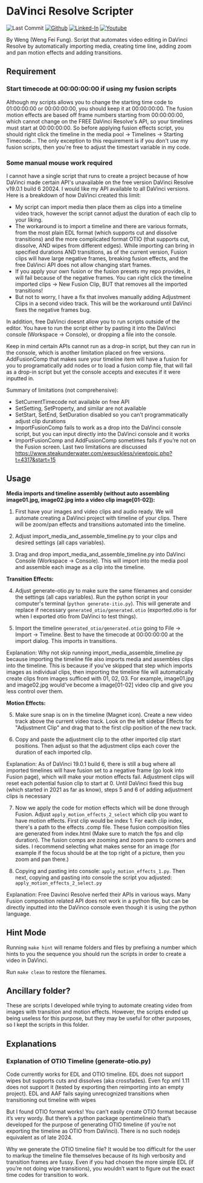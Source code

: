 # DaVinci Resolve Scripter

![Last Commit](https://img.shields.io/github/last-commit/Siphon880gh/davinci-resolve-scripter/main)
<a target="_blank" href="https://github.com/Siphon880gh" rel="nofollow"><img src="https://img.shields.io/badge/GitHub--blue?style=social&logo=GitHub" alt="Github" data-canonical-src="https://img.shields.io/badge/GitHub--blue?style=social&logo=GitHub" style="max-width:8.5ch;"></a>
<a target="_blank" href="https://www.linkedin.com/in/weng-fung/" rel="nofollow"><img src="https://img.shields.io/badge/LinkedIn-blue?style=flat&logo=linkedin&labelColor=blue" alt="Linked-In" data-canonical-src="https://img.shields.io/badge/LinkedIn-blue?style=flat&amp;logo=linkedin&amp;labelColor=blue" style="max-width:10ch;"></a>
<a target="_blank" href="https://www.youtube.com/@WayneTeachesCode/" rel="nofollow"><img src="https://img.shields.io/badge/Youtube-red?style=flat&logo=youtube&labelColor=red" alt="Youtube" data-canonical-src="https://img.shields.io/badge/Youtube-red?style=flat&amp;logo=youtube&amp;labelColor=red" style="max-width:10ch;"></a>

By Weng (Weng Fei Fung). Script that automates video editing in DaVinci Resolve by automatically importing media, creating time line, adding zoom and pan motion effects and adding transitions.

## Requirement

### Start timecode at 00:00:00:00 if using my fusion scripts

Although my scripts allows you to change the starting time code to 01:00:00:00 or 00:00:00:00, you should keep it at 00:00:00:00. The fusion motion effects are based off frame numbers starting from 00:00:00:00, which cannot change on the FREE DaVinci Resolve's API, so your timelines must start at 00:00:00:00. So before applying fusion effects script, you should right click the timeline in the media pool -> Timelines -> Starting Timecode... The only exception to this requirement is if you don't use my fusion scripts, then you're free to adjust the timestart variable in my code.

### Some manual mouse work required
I cannot have a single script that runs to create a project because of how DaVinci made certain API's unavailable on the free version DaVinci Resolve v19.0.1 build 6 20024. I would like my API available to all DaVinci versions. Here is a breakdown of how DaVinci created this limit:

- My script can import media then place them as clips into a timeline video track, however the script cannot adjust the duration of each clip to your liking. 
- The workaround is to import a timeline and there are various formats, from the most plain EDL format (which supports cut and dissolve transitions) and the more complicated format OTIO (that supports cut, dissolve, AND wipes from different edges). While importing can bring in specified durations AND transitions, as of the current version, Fusion clips will have large negative frames, breaking fusion effects, and the free DaVinci API does not allow changing start frames.
- If you apply your own fusion or the fusion presets my repo provides, it will fail because of the negative frames. You can right click the timeline imported clips -> New Fusion Clip, BUT that removes all the imported transitions! 
- But not to worry, I have a fix that involves manually adding Adjustment Clips in a second video track. This will be the workaround until DaVinci fixes the negative frames bug.

In addition, free DaVinci doesnt allow you to run scripts outside of the editor. You have to run the script either by pasting it into the DaVinci console (Workspace -> Console), or dropping a file into the console.

Keep in mind certain APIs cannot run as a drop-in script, but they can run in the console, which is another limitation placed on free versions. AddFusionComp that makes sure your timeline item will have a fusion for you to programatically add nodes or to load a fusion comp file, that will fail as a drop-in script but yet the console accepts and executes if it were inputted in.

Summary of limitations (not comprehensive):
- SetCurrentTimecode not available on free API
- SetSetting, SetProperty, and similar are not available
- SetStart, SetEnd, SetDuration disabled so you can’t programmatically adjust clip durations
- ImportFusionComp fails to work as a drop into the DaVinci console script, but you can input directly into the DaVinci console and it works
- ImportFusionComp and AddFusionComp sometimes fails if you’re not on the Fusion screen. Last two limitations are discussed https://www.steakunderwater.com/wesuckless/viewtopic.php?t=4317&start=15


## Usage

**Media imports and timeline assembly (without auto assembling image01.jpg, image02.jpg into a video clip image[01-02]):**

1. First have your images and video clips and audio ready. We will automate creating a DaVinci project with timeline of your clips. There will be zoom/pan effects and transitions automated into the timeline.

2. Adjust import_media_and_assemble_timeline.py to your clips and desired settings (all caps variables).

3. Drag and drop import_media_and_assemble_timeline.py into DaVinci Console (Workspace -> Console). This will import into the media pool and assemble each image as a clip into the timeline.

**Transition Effects:**

4. Adjust generate-otio.py to make sure the same filenames and consider the settings (all caps variables). Run the python script in your computer's terminal (`python generate-itio.py`). This will generate and replace if necessary `generated_otio/generated.otio` (exported.otio is for when I exported otio from DaVinci to test things).

5. Import the timeline `generated_otio/generated.otio` going to File -> Import -> Timeline. Best to have the timecode at 00:00:00:00 at the import dialog. This imports in transitions.

Explanation: Why not skip running import_media_assemble_timeline.py because importing the timeline file also imports media and assembles clips into the timeline. This is because if you've skipped that step which imports images as individual clips, then importing the timeline file will automatically create clips from images sufficed with 01, 02, 03. For example, image01.jpg and image02.jpg would've become a image[01-02] video clip and give you less control over them.

**Motion Effects:**

5. Make sure snap is on in the timeline (Magnet icon). Create a new video track above the current video track. Look on the left sidebar Effects for "Adjustment Clip" and drag that to the first clip position of the new track.

6. Copy and paste the adjustment clip to the other imported clip start positions. Then adjust so that the adjustment clips each cover the duration of each imported clip.

Explanation: As of DaVinci 19.0.1 build 6, there is still a bug where all imported timelines will have fusion set to a negative frame (go look into Fusion page), which will make your motion effects fail. Adjustment clips will reset each potential fusion clip to start at 0. Until DaVinci fixed this bug (which started in 2021 as far as know), steps 5 and 6 of adding adjustment clips is necessary

7. Now we apply the code for motion effects which will be done through Fusion. Adjust `apply_motion_effects_2_select` which clip you want to have motion effects. First clip would be index 1. For each clip index, there's a path to the effects .comp file. These fusion composition files are generated from index.html (Make sure to match the fps and clip duration). The fusion comps are zooming and zoom pans to corners and sides. I recommend selecting what makes sense for an image (for example if the focus should be at the top right of a picture, then you zoom and pan there.)

8. Copying and pasting into console: `apply_motion_effects_1.py`. Then next, copying and pasting into console the script you adjusted: `apply_motion_effects_2_select.py`

Explanation: Free Davinci Resolve nerfed their APIs in various ways. Many Fusion composition related API does not work in a python file, but can be directly inputted into the DaVinco console even though it is using the python language.

## Hint Mode

Running `make hint` will rename folders and files by prefixing a number which hints to you the sequence you should run the scripts in order to create a video in DaVinci.

Run `make clean` to restore the filenames.

## Ancillary folder?

These are scripts I developed while trying to automate creating video from images with transition and motion effects. However, the scripts ended up being useless for this purpose, but they may be useful for other purposes, so I kept the scripts in this folder.

## Explanations

### Explanation of OTIO Timeline (generate-otio.py)
Code currently works for EDL and OTIO timeline. EDL does not support wipes but supports cuts and dissolves (aka crossfades). Even fcp xml 1.11 does not support it (tested by exporting then reimporting into an empty project). EDL and AAF fails saying unrecognized transitions when transitioning out timeline with wipes

But I found OTIO format works! You can’t easily create OTIO format because it’s very wordy. But there’s a python package opentimelineio that’s developed for the purpose of generating OTIO timeline (if you’re not exporting the timeline as OTIO from DaVinci). There is no such nodejs equivalent as of late 2024.

Why we generate the OTIO timeline file? It would be too difficult for the user to markup the timeline file themselves because of its high verbosity and transition frames are fussy. Even if you had chosen the more simple EDL (if you’re not doing wipe transitions), you wouldn’t want to figure out the exact time codes for transition to work.